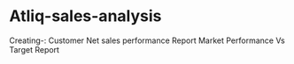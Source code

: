 # Atliq-sales-analysis
Creating-:
Customer Net sales performance Report
Market Performance Vs Target Report
